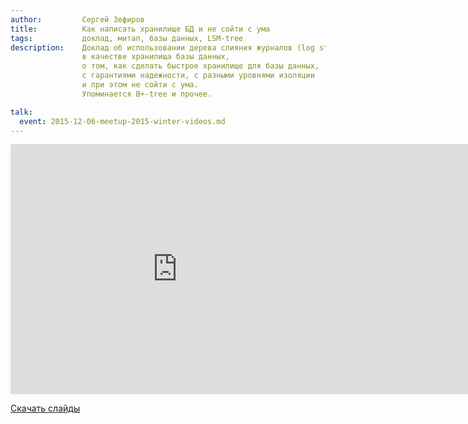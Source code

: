 ```yaml
---
author:         Сергей Зефиров
title:          Как написать хранилище БД и не сойти с ума
tags:           доклад, митап, базы данных, LSM-tree
description:    Доклад об использовании дерева слияния журналов (log structured merge tree)
                в качестве хранилища базы данных,
                о том, как сделать быстрое хранилище для базы данных,
                с гарантиями надежности, с разными уровнями изоляции
                и при этом не сойти с ума.
                Упоминается B+-tree и прочее.

talk:
  event: 2015-12-06-meetup-2015-winter-videos.md
---
```


<nobr><iframe
width="533" height="400"
src="https://www.youtube.com/embed/fSXkhR4lHSw"
frameborder="0" allowfullscreen></iframe><iframe
src="https://docs.google.com/presentation/d/1KqrNePVZmSTQrVOIxG7hBBRbAB6bsmgiTmSZ2x6zgtQ/embed"
frameborder="0" width="533" height="400" allowfullscreen="true" mozallowfullscreen="true"
webkitallowfullscreen="true"></iframe></nobr>

[Скачать слайды](/files/meetup-2015-winter/1_sz_LSM.pdf)
